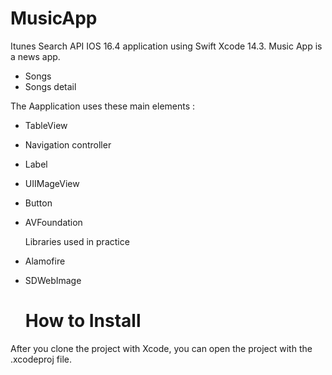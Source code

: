 # MusicApp

Itunes Search API IOS 16.4 application using Swift Xcode 14.3.
Music App is a news app.

- Songs
- Songs detail

The Aapplication uses these main elements :
- TableView
- Navigation controller
- Label 
- UIIMageView
- Button
- AVFoundation

  Libraries used in practice
- Alamofire
- SDWebImage

  # How to Install

After you clone the project with Xcode, you can open the project with the .xcodeproj file.

